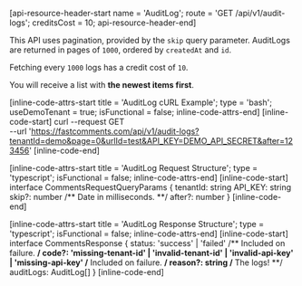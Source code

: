[api-resource-header-start name = 'AuditLog'; route = 'GET /api/v1/audit-logs'; creditsCost = 10; api-resource-header-end]

This API uses pagination, provided by the `skip` query parameter. AuditLogs are returned in pages of `1000`, ordered by `createdAt` and `id`.

Fetching every `1000` logs has a credit cost of `10`.

You will receive a list with **the newest items first**.

[inline-code-attrs-start title = 'AuditLog cURL Example'; type = 'bash'; useDemoTenant = true; isFunctional = false; inline-code-attrs-end]
[inline-code-start]
curl --request GET \
  --url 'https://fastcomments.com/api/v1/audit-logs?tenantId=demo&page=0&urlId=test&API_KEY=DEMO_API_SECRET&after=123456'
[inline-code-end]

[inline-code-attrs-start title = 'AuditLog Request Structure'; type = 'typescript'; isFunctional = false; inline-code-attrs-end]
[inline-code-start]
interface CommentsRequestQueryParams {
    tenantId: string
    API_KEY: string
    skip?: number
    /** Date in milliseconds. **/
    after?: number
}
[inline-code-end]

[inline-code-attrs-start title = 'AuditLog Response Structure'; type = 'typescript'; isFunctional = false; inline-code-attrs-end]
[inline-code-start]
interface CommentsResponse {
    status: 'success' | 'failed'
    /** Included on failure. **/
    code?: 'missing-tenant-id' | 'invalid-tenant-id' | 'invalid-api-key' | 'missing-api-key'
    /** Included on failure. **/
    reason?: string
    /** The logs! **/
    auditLogs: AuditLog[]
}
[inline-code-end]

